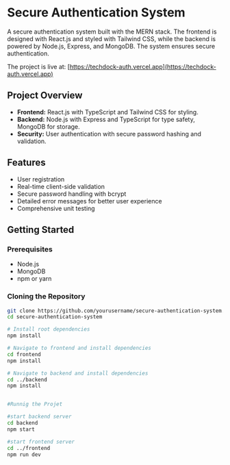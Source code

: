 # Secure Authentication System

A secure authentication system built with the MERN stack. The frontend is designed with React.js and styled with Tailwind CSS, while the backend is powered by Node.js, Express, and MongoDB. The system ensures secure authentication.

The project is live at: [https://techdock-auth.vercel.app](https://techdock-auth.vercel.app)

## Project Overview

- **Frontend:** React.js with TypeScript and Tailwind CSS for styling.
- **Backend:** Node.js with Express and TypeScript for type safety, MongoDB for storage.
- **Security:** User authentication with secure password hashing and validation.

## Features

- User registration
- Real-time client-side validation
- Secure password handling with bcrypt
- Detailed error messages for better user experience
- Comprehensive unit testing

## Getting Started

### Prerequisites

- Node.js
- MongoDB
- npm or yarn

### Cloning the Repository

```bash
git clone https://github.com/yourusername/secure-authentication-system.git
cd secure-authentication-system 

# Install root dependencies
npm install

# Navigate to frontend and install dependencies
cd frontend
npm install

# Navigate to backend and install dependencies
cd ../backend
npm install


#Runnig the Projet

#start backend server
cd backend
npm start

#start frontend server
cd ../frontend
npm run dev


```

